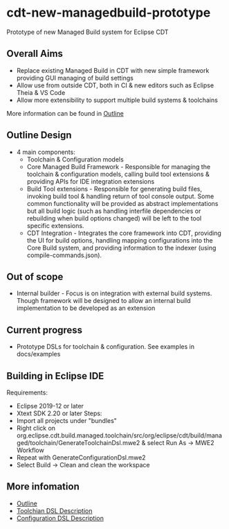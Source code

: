 # cdt-new-managedbuild-prototype
Prototype of new Managed Build system for Eclipse CDT

## Overall Aims
* Replace existing Managed Build in CDT with new simple framework providing GUI managing of build settings
* Allow use from outside CDT, both in CI & new editors such as Eclipse Theia & VS Code
* Allow more extensibility to support multiple build systems & toolchains

More information can be found in [Outline](docs/outline.md)

## Outline Design
* 4 main components:
  * Toolchain & Configuration models
  * Core Managed Build Framework - Responsible for managing the toolchain & configuration models, calling build tool extensions & providing APIs for IDE integration extensions
  * Build Tool extensions - Responsible for generating build files, invoking build tool & handling return of tool console output. Some common functionality will be provided as abstract implementations but all build logic (such as handling interfile dependencies or rebuilding when build options changed) will be left to the tool specific extensions.
  * CDT Integration - Integrates the core framework into CDT, providing the UI for build options, handling mapping configurations into the Core Build system, and providing information to the indexer (using compile-commands.json).

## Out of scope
* Internal builder - Focus is on integration with external build systems. Though framework will be designed to allow an internal build implementation to be developed as an extension

## Current progress
* Prototype DSLs for toolchain & configuration. See examples in docs/examples

## Building in Eclipse IDE
Requirements:
 * Eclipse 2019-12 or later
 * Xtext SDK 2.20 or later
Steps:
 * Import all projects under "bundles"
 * Right click on org.eclipse.cdt.build.managed.toolchain/src/org/eclipse/cdt/build/managed/toolchain/GenerateToolchainDsl.mwe2 & select Run As -> MWE2 Workflow
 * Repeat with GenerateConfigurationDsl.mwe2
 * Select Build -> Clean and clean the workspace


## More infomation
 * [Outline](docs/outline.md)
 * [Toolchian DSL Description](docs/dsls/toolchain_dsl.md)
 * [Configuration DSL Description](docs/dsls/configuration_dsl.md)